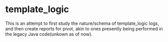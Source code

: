 # template_logic
This is an attempt to first study the nature/schema of template_logic logs,
and then create reports for pivot, akin to ones presently being performed in the legacy Java code(unkown as of now).
